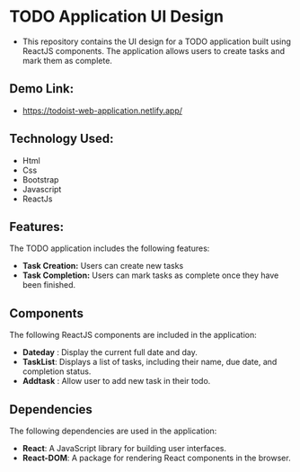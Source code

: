 # TODO Application UI Design

- This repository contains the UI design for a TODO application built using ReactJS components. The application allows users to create tasks and mark them as complete.

## Demo Link:

- https://todoist-web-application.netlify.app/

## Technology Used:

- Html
- Css
- Bootstrap
- Javascript
- ReactJs

## Features:

The TODO application includes the following features:

- **Task Creation:** Users can create new tasks
- **Task Completion:** Users can mark tasks as complete once they have been finished.

## Components

The following ReactJS components are included in the application:

- **Dateday** : Display the current full date and day.
- **TaskList**: Displays a list of tasks, including their name, due date, and completion status.
- **Addtask** : Allow user to add new task in their todo.

## Dependencies

The following dependencies are used in the application:

- **React**: A JavaScript library for building user interfaces.
- **React-DOM**: A package for rendering React components in the browser.
